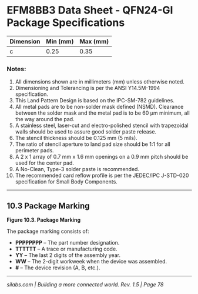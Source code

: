 # EFM8BB3 Data Sheet - QFN24-GI Package Specifications

| Dimension | Min (mm) | Max (mm) |
|-----------|----------|----------|
| c         | 0.25     | 0.35     |

### Notes:
1. All dimensions shown are in millimeters (mm) unless otherwise noted.
2. Dimensioning and Tolerancing is per the ANSI Y14.5M-1994 specification.
3. This Land Pattern Design is based on the IPC-SM-782 guidelines.
4. All metal pads are to be non-solder mask defined (NSMD). Clearance between the solder mask and the metal pad is to be 60 µm minimum, all the way around the pad.
5. A stainless steel, laser-cut and electro-polished stencil with trapezoidal walls should be used to assure good solder paste release.
6. The stencil thickness should be 0.125 mm (5 mils).
7. The ratio of stencil aperture to land pad size should be 1:1 for all perimeter pads.
8. A 2 x 1 array of 0.7 mm x 1.6 mm openings on a 0.9 mm pitch should be used for the center pad.
9. A No-Clean, Type-3 solder paste is recommended.
10. The recommended card reflow profile is per the JEDEC/IPC J-STD-020 specification for Small Body Components.

---

## 10.3 Package Marking

**Figure 10.3. Package Marking**

The package marking consists of:

- **PPPPPPPP** – The part number designation.
- **TTTTTT** – A trace or manufacturing code.
- **YY** – The last 2 digits of the assembly year.
- **WW** – The 2-digit workweek when the device was assembled.
- **#** – The device revision (A, B, etc.).

---

*silabs.com | Building a more connected world. Rev. 1.5 | Page 78*